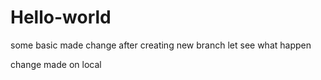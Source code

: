 # Hello-world
some basic
made change after 
creating new branch
let see what happen

change made on local


